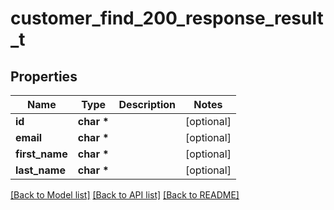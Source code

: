 # customer_find_200_response_result_t

## Properties
Name | Type | Description | Notes
------------ | ------------- | ------------- | -------------
**id** | **char \*** |  | [optional] 
**email** | **char \*** |  | [optional] 
**first_name** | **char \*** |  | [optional] 
**last_name** | **char \*** |  | [optional] 

[[Back to Model list]](../README.md#documentation-for-models) [[Back to API list]](../README.md#documentation-for-api-endpoints) [[Back to README]](../README.md)


